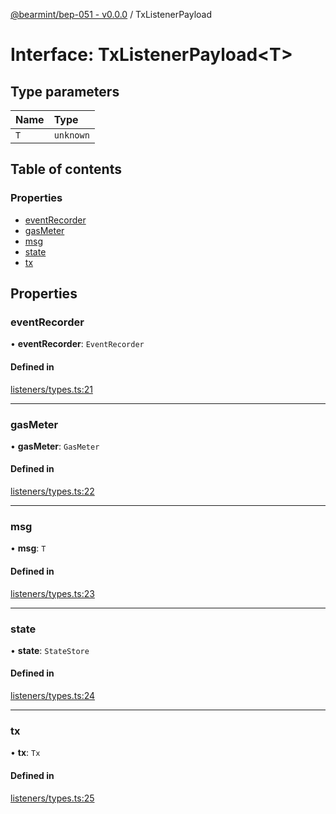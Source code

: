 [@bearmint/bep-051 - v0.0.0](../README.md) / TxListenerPayload

# Interface: TxListenerPayload<T\>

## Type parameters

| Name | Type |
| :------ | :------ |
| `T` | `unknown` |

## Table of contents

### Properties

- [eventRecorder](TxListenerPayload.md#eventrecorder)
- [gasMeter](TxListenerPayload.md#gasmeter)
- [msg](TxListenerPayload.md#msg)
- [state](TxListenerPayload.md#state)
- [tx](TxListenerPayload.md#tx)

## Properties

### eventRecorder

• **eventRecorder**: `EventRecorder`

#### Defined in

[listeners/types.ts:21](https://github.com/bearmint/bearmint/blob/main/packages/bep-051/source/listeners/types.ts#L21)

___

### gasMeter

• **gasMeter**: `GasMeter`

#### Defined in

[listeners/types.ts:22](https://github.com/bearmint/bearmint/blob/main/packages/bep-051/source/listeners/types.ts#L22)

___

### msg

• **msg**: `T`

#### Defined in

[listeners/types.ts:23](https://github.com/bearmint/bearmint/blob/main/packages/bep-051/source/listeners/types.ts#L23)

___

### state

• **state**: `StateStore`

#### Defined in

[listeners/types.ts:24](https://github.com/bearmint/bearmint/blob/main/packages/bep-051/source/listeners/types.ts#L24)

___

### tx

• **tx**: `Tx`

#### Defined in

[listeners/types.ts:25](https://github.com/bearmint/bearmint/blob/main/packages/bep-051/source/listeners/types.ts#L25)
